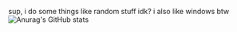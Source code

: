 sup, i do some things like random stuff idk?
i also like windows btw
![Anurag's GitHub stats](https://github-readme-stats.vercel.app/api?username=izhank216&hide=contribs,prs)

